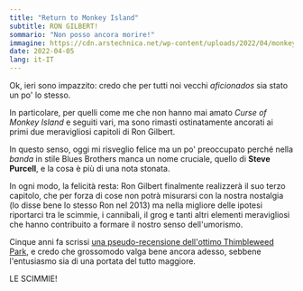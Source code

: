 ```yaml
---
title: "Return to Monkey Island"
subtitle: RON GILBERT!
sommario: "Non posso ancora morire!"
immagine: https://cdn.arstechnica.net/wp-content/uploads/2022/04/monkeyreturnlisting-800x366.png
date: 2022-04-05
lang: it-IT
---
```


Ok, ieri sono impazzito: credo che per tutti noi vecchi _aficionados_ sia stato un po' lo stesso.

In particolare, per quelli come me che non hanno mai amato _Curse of Monkey Island_ e seguiti vari, ma sono rimasti ostinatamente ancorati ai primi due meravigliosi capitoli di Ron Gilbert.

In questo senso, oggi mi risveglio felice ma un po' preoccupato perché nella _banda_ in stile Blues Brothers manca un nome cruciale, quello di **Steve Purcell**, e la cosa è più di una nota stonata. 

In ogni modo, la felicità resta: Ron Gilbert finalmente realizzerà il suo terzo capitolo, che per forza di cose non potrà misurarsi con la nostra nostalgia (lo disse bene lo stesso Ron nel 2013) ma nella migliore delle ipotesi riportarci tra le scimmie, i cannibali, il grog e tanti altri elementi meravigliosi che hanno contribuito a formare il nostro senso dell'umorismo.

Cinque anni fa scrissi [una pseudo-recensione dell'ottimo Thimbleweed Park](/posts/ita/thimbleweed-park), e credo che grossomodo valga bene ancora adesso, sebbene l'entusiasmo sia di una portata del tutto maggiore.

LE SCIMMIE!
